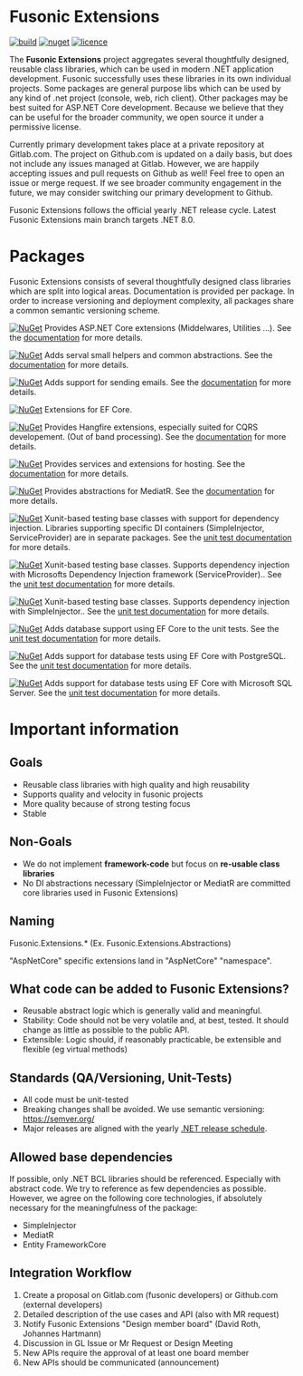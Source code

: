 # Fusonic Extensions 
[![build](https://github.com/fusonic/dotnet-extensions/workflows/build/badge.svg)](https://github.com/fusonic/dotnet-extensions/actions?query=workflow%3Abuild)
[![nuget](https://img.shields.io/badge/fusonic%20extensions-8.1.0-blue)](https://www.nuget.org/packages?q=Fusonic.Extensions)
[![licence](https://img.shields.io/github/license/fusonic/dotnet-extensions)](https://github.com/fusonic/dotnet-extensions/blob/main/LICENSE)

The **Fusonic Extensions** project aggregates several thoughtfully designed, reusable class libraries, which can be used in modern .NET application development. Fusonic successfully uses these libraries in its own individual projects. Some packages are general purpose libs which can be used by any kind of .net project (console, web, rich client). Other packages may be best suited for ASP<span>.</span>NET Core development. Because we believe that they can be useful for the broader community, we open source it under a permissive license.

Currently primary development takes place at a private repository at Gitlab.com.
The project on Github.com is updated on a daily basis, but does not include any issues managed at Gitlab. However, we are happily accepting issues and pull requests on Github as well! Feel free to open an issue or merge request.
If we see broader community engagement in the future, we may consider switching our primary development to Github.

Fusonic Extensions follows the official yearly .NET release cycle.
Latest Fusonic Extensions main branch targets .NET 8.0.


Packages
===============

Fusonic Extensions consists of several thoughtfully designed class libraries which are split into logical areas. Documentation is provided per package. In order to increase versioning and deployment complexity, all packages share a common semantic versioning scheme.

[![NuGet](https://img.shields.io/nuget/v/Fusonic.Extensions.AspNetCore.svg?label=Fusonic.Extensions.AspNetCore&style=plastic)](https://www.nuget.org/packages/Fusonic.Extensions.AspNetCore/)
Provides ASP<span>.</span>NET Core extensions (Middelwares, Utilities ...). See the [documentation](docs/AspNetCore/README.md) for more details.

[![NuGet](https://img.shields.io/nuget/v/Fusonic.Extensions.Common.svg?label=Fusonic.Extensions.Common&style=plastic)](https://www.nuget.org/packages/Fusonic.Extensions.Common/)
Adds serval small helpers and common abstractions. See the [documentation](docs/Common/README.md) for more details.

[![NuGet](https://img.shields.io/nuget/v/Fusonic.Extensions.Email.svg?label=Fusonic.Extensions.Email&style=plastic)](https://www.nuget.org/packages/Fusonic.Extensions.Email/)
Adds support for sending emails. See the [documentation](docs/Email/README.md) for more details.

[![NuGet](https://img.shields.io/nuget/v/Fusonic.Extensions.EntityFrameworkCore.svg?label=Fusonic.Extensions.EntityFrameworkCore&style=plastic)](https://www.nuget.org/packages/Fusonic.Extensions.EntityFrameworkCore/)
Extensions for EF Core.

[![NuGet](https://img.shields.io/nuget/v/Fusonic.Extensions.Hangfire.svg?label=Fusonic.Extensions.Hangfire&style=plastic)](https://www.nuget.org/packages/Fusonic.Extensions.Hangfire/)
Provides Hangfire extensions, especially suited for CQRS developement. (Out of band processing). See the [documentation](docs/Hangfire/README.md) for more details.

[![NuGet](https://img.shields.io/nuget/v/Fusonic.Extensions.Hosting.svg?label=Fusonic.Extensions.Hosting&style=plastic)](https://www.nuget.org/packages/Fusonic.Extensions.Hosting/)
Provides services and extensions for hosting. See the [documentation](docs/Hosting/README.md) for more details.

[![NuGet](https://img.shields.io/nuget/v/Fusonic.Extensions.MediatR.svg?label=Fusonic.Extensions.MediatR&style=plastic)](https://www.nuget.org/packages/Fusonic.Extensions.MediatR/)
Provides abstractions for MediatR. See the [documentation](docs/MediatR/README.md) for more details.

[![NuGet](https://img.shields.io/nuget/v/Fusonic.Extensions.UnitTests.svg?label=Fusonic.Extensions.UnitTests&style=plastic)](https://www.nuget.org/packages/Fusonic.Extensions.UnitTests/)
Xunit-based testing base classes with support for dependency injection. Libraries supporting specific DI containers (SimpleInjector, ServiceProvider) are in separate packages. See the [unit test documentation](docs/UnitTests/README.md) for more details.

[![NuGet](https://img.shields.io/nuget/v/Fusonic.Extensions.UnitTests.ServiceProvider.svg?label=Fusonic.Extensions.UnitTests.ServiceProvider&style=plastic)](https://www.nuget.org/packages/Fusonic.Extensions.UnitTests.ServiceProvider/)
Xunit-based testing base classes. Supports dependency injection with Microsofts Dependency Injection framework (ServiceProvider).. See the [unit test documentation](docs/UnitTests/README.md) for more details.

[![NuGet](https://img.shields.io/nuget/v/Fusonic.Extensions.UnitTests.SimpleInjector.svg?label=Fusonic.Extensions.UnitTests.SimpleInjector&style=plastic)](https://www.nuget.org/packages/Fusonic.Extensions.UnitTests.SimpleInjector/)
Xunit-based testing base classes. Supports dependency injection with SimpleInjector.. See the [unit test documentation](docs/UnitTests/README.md) for more details.

[![NuGet](https://img.shields.io/nuget/v/Fusonic.Extensions.UnitTests.EntityFrameworkCore.svg?label=Fusonic.Extensions.UnitTests.EntityFrameworkCore&style=plastic)](https://www.nuget.org/packages/Fusonic.Extensions.UnitTests.EntityFrameworkCore/)
Adds database support using EF Core to the unit tests. See the [unit test documentation](docs/UnitTests/README.md) for more details.

[![NuGet](https://img.shields.io/nuget/v/Fusonic.Extensions.UnitTests.EntityFrameworkCore.Npgsql.svg?label=Fusonic.Extensions.UnitTests.EntityFrameworkCore.Npgsql&style=plastic)](https://www.nuget.org/packages/Fusonic.Extensions.UnitTests.EntityFrameworkCore.Npgsql/)
Adds support for database tests using EF Core with PostgreSQL. See the [unit test documentation](docs/UnitTests/README.md) for more details.

[![NuGet](https://img.shields.io/nuget/v/Fusonic.Extensions.UnitTests.EntityFrameworkCore.SqlServer.svg?label=Fusonic.Extensions.UnitTests.EntityFrameworkCore.SqlServer&style=plastic)](https://www.nuget.org/packages/Fusonic.Extensions.UnitTests.EntityFrameworkCore.SqlServer/)
Adds support for database tests using EF Core with Microsoft SQL Server. See the [unit test documentation](docs/UnitTests/README.md) for more details.


Important information
===============

Goals
--------------------

- Reusable class libraries with high quality and high reusability
- Supports quality and velocity in fusonic projects
- More quality because of strong testing focus
- Stable


Non-Goals
--------------------

- We do not implement **framework-code** but focus on **re-usable class libraries**
- No DI abstractions necessary (SimpleInjector or MediatR are committed core libraries used in Fusonic Extensions)


Naming
--------------------

Fusonic.Extensions.* (Ex. Fusonic.Extensions.Abstractions)

"AspNetCore" specific extensions land in "AspNetCore" "namespace".


What code can be added to Fusonic Extensions?
--------------------

- Reusable abstract logic which is generally valid and meaningful.
- Stability: Code should not be very volatile and, at best, tested. It should change as little as possible to the public API.
- Extensible: Logic should, if reasonably practicable, be extensible and flexible (eg virtual methods)


Standards (QA/Versioning, Unit-Tests)
--------------------

- All code must be unit-tested
- Breaking changes shall be avoided. We use semantic versioning: https://semver.org/
- Major releases are aligned with the yearly [.NET release schedule](https://github.com/dotnet/core/blob/main/roadmap.md).


Allowed base dependencies
--------------------
If possible, only .NET BCL libraries should be referenced. Especially with abstract code. We try to reference as few dependencies as possible.
However, we agree on the following core technologies, if absolutely necessary for the meaningfulness of the package:

* SimpleInjector
* MediatR
* Entity FrameworkCore


Integration Workflow
--------------------
1. Create a proposal on Gitlab.com (fusonic developers) or Github.com (external developers)
2. Detailed description of the use cases and API (also with MR request)
3. Notify Fusonic Extensions "Design member board" (David Roth, Johannes Hartmann)
4. Discussion in GL Issue or Mr Request or Design Meeting
5. New APIs require the approval of at least one board member
6. New APIs should be communicated (announcement)
